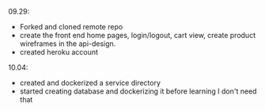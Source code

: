 09.29:

* Forked and cloned remote repo
* create the front end home pages, login/logout, cart view, create product wireframes in the api-design.
* created heroku account

10.04:
* created and dockerized a service directory
* started creating database and dockerizing it before learning I don't need that